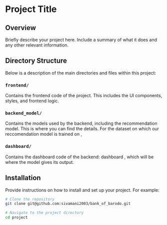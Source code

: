 # Project Title

## Overview
Briefly describe your project here. Include a summary of what it does and any other relevant information.

## Directory Structure

Below is a description of the main directories and files within this project:

### `frontend/`
Contains the frontend code of the project. This includes the UI components, styles, and frontend logic.

### `backend_model/`
Contains the models used by the backend, including the recommendation model. This is where you can find the details.
For the dataset on which our reccomendation model is trained on , 
### `dashboard/`
Contains the dashboard code of the backend: dashboard , which will be where the model gives its output.

## Installation
Provide instructions on how to install and set up your project. For example:

```bash
# Clone the repository
git clone git@github.com:sivamani2003/bank_of_barodo.git

# Navigate to the project directory
cd project

